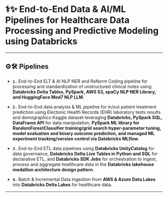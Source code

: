 # ⚕️✨ End-to-End Data & AI/ML Pipelines for Healthcare Data Processing and Predictive Modeling using Databricks 

---

## ⚙️🛠️ Pipelines

- __`1.`__ End-to-End ELT & AI NLP NER and RxNorm Coding pipeline for processing and standardization of unstructured clinical notes using __Databricks Delta Tables, PySpark, AWS S3, spaCy NLP NER Library, and HuggingFace Med7 NLP LLM__.

- __`2.`__ End-to-End data analysis & ML pipeline for in/out patient treatment prediction using Electonic Health Records (EHR) laboratory tests results and demographics Kaggle dataset leveraging __Databricks, PySpark SQL, DataFrame API__ for data manipulation, __PySpark ML library for RandomForestClassifier training/grid search hyper-parameter tuning, model evaluation and binary outcome prediction, and managed ML experiment tracking/version control via Databricks MLflow__.
 
- __`3.`__ End-to-End ETL data pipelines using __Databricks UnityCatalog__ for data governance, __Databricks Delta Live Tables in Python and SQL__ for declarative ETL, and __Databricks SDK Jobs__ for orchestration to ingest, process and aggregate healthcare data in the __Databricks lakehouse medallion architecture design pattern__.

- __`4.`__ Batch & Incremental Data Ingestion from __AWS & Azure Data Lakes__ into __Databricks Delta Lakes__ for healthcare data. 

---




